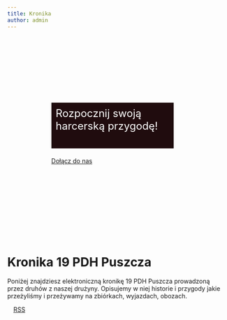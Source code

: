 ```yaml
---
title: Kronika
author: admin
---
```


<style>
.joinus {
  position: relative;
  top: -1ex;
  padding: 160px 20%;
  background-image: url(/assets/bg.jpg);
  background-size: cover;
  background-position: 50%;
  background-repeat: no-repeat;
  display: flex;
  flex-direction: column;
}

.joinus button {
  width: 160px;
}

.title {
  background-color: #200c0e;
  color: #fff;
  width: 260px;
  height: 85px;
  margin-bottom: 20px;
  text-align: left;
  padding: 10px;
  font-size: 24px;
}

.about {
  display: flex;
  flex-direction: row;
  padding: 4ex 2ex;
}

.about > div {
  padding: 1ex;
}

@media (max-width: 420px) {
  .joinus {
    align-items: center;
  }
}
@media (max-width: 540px) {
  .about {
    flex-direction: column;
  }

}

@media (prefers-color-scheme: dark) {
  section.joinus {
    background-image: url(/assets/bg-dark.jpg);
  }
}
</style>
<section class="joinus">
  <div class="heading">
    <div class="title">
      Rozpocznij swoją harcerską przygodę!
    </div>
  </div>
  <a href="/kontakt.html" class="button">Dołącz do nas</a>
</section>


# Kronika 19 PDH Puszcza

<p style="text-align: left">Poniżej znajdziesz elektroniczną kronikę 19 PDH Puszcza prowadzoną przez druhów z naszej drużyny. Opisujemy w niej historie i przygody jakie przeżyliśmy i przeżywamy na zbiórkach, wyjazdach, obozach.</p>


<p><a href="/kronika/rss.xml"><img alt="" src="/assets/rss.svg" style="height:1em" />RSS</a></p>
